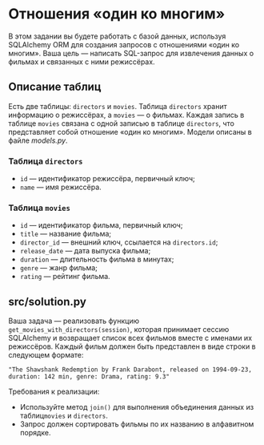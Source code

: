 # Отношения «один ко многим»

В этом задании вы будете работать с базой данных, используя SQLAlchemy ORM для создания запросов с отношениями «один ко многим». Ваша цель — написать SQL-запрос для извлечения данных о фильмах и связанных с ними режиссёрах.

## Описание таблиц

Есть две таблицы: `directors` и `movies`. Таблица `directors` хранит информацию о режиссёрах, а `movies` — о фильмах. Каждая запись в таблице `movies` связана с одной записью в таблице `directors`, что представляет собой отношение «один ко многим». Модели описаны в файле *models.py*.

### Таблица `directors`

- `id` — идентификатор режиссёра, первичный ключ;
- `name` — имя режиссёра.

### Таблица `movies`

- `id` — идентификатор фильма, первичный ключ;
- `title` — название фильма;
- `director_id` — внешний ключ, ссылается на `directors.id`;
- `release_date` — дата выпуска фильма;
- `duration` — длительность фильма в минутах;
- `genre` — жанр фильма;
- `rating` — рейтинг фильма.

## src/solution.py

Ваша задача — реализовать функцию `get_movies_with_directors(session)`, которая принимает сессию SQLAlchemy и возвращает список всех фильмов вместе с именами их режиссёров. Каждый фильм должен быть представлен в виде строки в следующем формате:

`"The Shawshank Redemption by Frank Darabont, released on 1994-09-23, duration: 142 min, genre: Drama, rating: 9.3"`

Требования к реализации:
- Используйте метод `join()` для выполнения объединения данных из таблиц`movies` и `directors`.
- Запрос должен сортировать фильмы по их названию в алфавитном порядке.